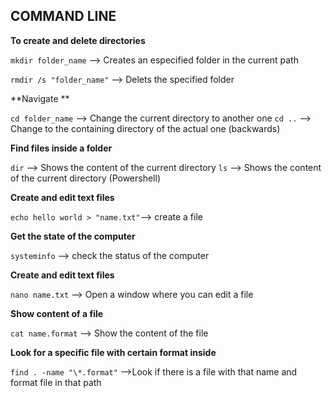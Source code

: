 ## **COMMAND LINE**


**To create and delete directories**

```mkdir folder_name``` --> Creates an especified folder in the current path

```rmdir /s "folder_name"``` --> Delets the specified folder


**Navigate **

```cd folder_name``` --> Change the current directory to another one
```cd ..``` --> Change to the containing directory of the actual one (backwards)


**Find files inside a folder**

```dir``` --> Shows the content of the current directory
```ls``` -->  Shows the content of the current directory (Powershell)


**Create and edit text files**

```echo hello world > "name.txt"```--> create a file


**Get the state of the computer**

```systeminfo``` --> check the status of the computer


**Create and edit text files**

```nano name.txt``` --> Open a window where you can edit a file


**Show content of a file**

```cat name.format``` --> Show the content of the file


**Look for a specific file with certain format inside**

```find . -name "\*.format"``` -->Look if there is a file with that name and format file in that path

